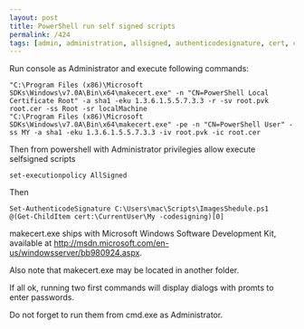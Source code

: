 ```yaml
---
layout: post
title: PowerShell run self signed scripts
permalink: /424
tags: [admin, administration, allsigned, authenticodesignature, cert, certificate, cmd, executionpolicy, makecert, powershell, ps, ps1, shell, sign]
---
```


Run console as Administrator and execute following commands:

    "C:\Program Files (x86)\Microsoft SDKs\Windows\v7.0A\Bin\x64\makecert.exe" -n "CN=PowerShell Local Certificate Root" -a sha1 -eku 1.3.6.1.5.5.7.3.3 -r -sv root.pvk root.cer -ss Root -sr localMachine
    "C:\Program Files (x86)\Microsoft SDKs\Windows\v7.0A\Bin\x64\makecert.exe" -pe -n "CN=PowerShell User" -ss MY -a sha1 -eku 1.3.6.1.5.5.7.3.3 -iv root.pvk -ic root.cer

Then from powershell with Administrator privilegies allow execute selfsigned scripts

    set-executionpolicy AllSigned

Then

    Set-AuthenticodeSignature C:\Users\mac\Scripts\ImagesShedule.ps1 @(Get-ChildItem cert:\CurrentUser\My -codesigning)[0]

makecert.exe ships with Microsoft Windows Software Development Kit, available at <http://msdn.microsoft.com/en-us/windowsserver/bb980924.aspx>.

Also note that makecert.exe may be located in another folder.

If all ok, running two first commands will display dialogs with promts to enter passwords.

Do not forget to run them from cmd.exe as Administrator.
